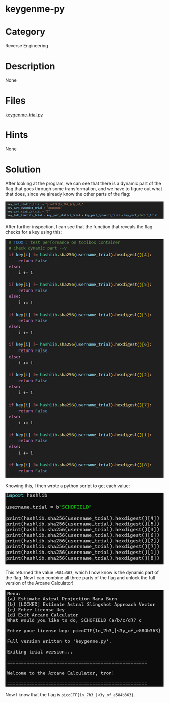 # keygenme-py
# Category
Reverse Engineering
# Description
None
# Files
[keygenme-trial.py](keygenme-trial.py)
# Hints
None
# Solution
After looking at the program, we can see that there is a dynamic part of the flag that goes through some transformation, and we have to figure out what that does, since we already know the other parts of the flag:

![alt text](image.png)

After further inspection, I can see that the function that reveals the flag checks for a key using this:

![alt text](image-1.png)

Knowing this, I then wrote a python script to get each value:

![alt text](image-2.png)

This returned the value `e584b363`, which I now know is the dynamic part of the flag. Now I can combine all three parts of the flag and unlock the full version of the Arcane Calculator!

![alt text](image-3.png)

Now I know that the flag is `picoCTF{1n_7h3_|<3y_of_e584b363}`.